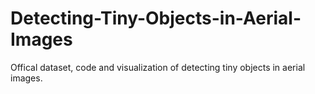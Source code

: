# Detecting-Tiny-Objects-in-Aerial-Images
Offical dataset, code and visualization of detecting tiny objects in aerial images.
